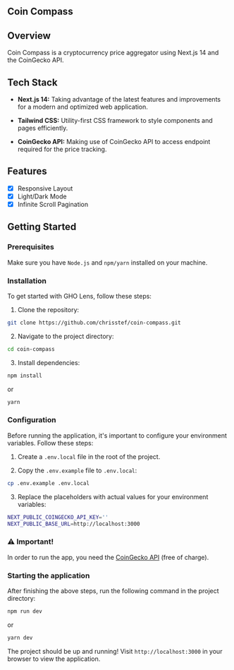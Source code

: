 ## Coin Compass

## Overview

Coin Compass is a cryptocurrency price aggregator using Next.js 14 and the CoinGecko API.

## Tech Stack

-   **Next.js 14:** Taking advantage of the latest features and improvements for a modern and optimized web application.

-   **Tailwind CSS:** Utility-first CSS framework to style components and pages efficiently.

-   **CoinGecko API:** Making use of CoinGecko API to access endpoint required for the price tracking.

## Features

-   [x] Responsive Layout
-   [x] Light/Dark Mode
-   [x] Infinite Scroll Pagination

## Getting Started

### Prerequisites

Make sure you have `Node.js` and `npm/yarn` installed on your machine.

### Installation

To get started with GHO Lens, follow these steps:

1. Clone the repository:

```bash
git clone https://github.com/chrisstef/coin-compass.git
```

2. Navigate to the project directory:

```bash
cd coin-compass
```

3. Install dependencies:

```bash
npm install
```

or

```bash
yarn
```

### Configuration

Before running the application, it's important to configure your environment variables. Follow these steps:

1. Create a `.env.local` file in the root of the project.

2. Copy the `.env.example` file to `.env.local`:

```bash
cp .env.example .env.local
```

3. Replace the placeholders with actual values for your environment variables:

```bash
NEXT_PUBLIC_COINGECKO_API_KEY=''
NEXT_PUBLIC_BASE_URL=http://localhost:3000
```

### ⚠️ Important!

In order to run the app, you need the [CoinGecko API](https://www.coingecko.com/en/api) (free of charge).

### Starting the application

After finishing the above steps, run the following command in the project directory:

```bash
npm run dev
```

or

```bash
yarn dev
```

The project should be up and running! Visit `http://localhost:3000` in your browser to view the application.
